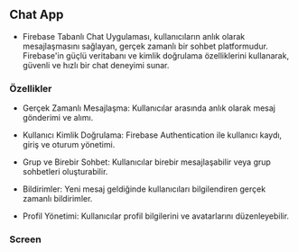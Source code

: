 ## Chat App

- Firebase Tabanlı Chat Uygulaması, kullanıcıların anlık olarak mesajlaşmasını sağlayan, gerçek zamanlı bir sohbet platformudur. Firebase'in güçlü veritabanı ve kimlik doğrulama özelliklerini kullanarak, güvenli ve hızlı bir chat deneyimi sunar. 

### Özellikler 

- Gerçek Zamanlı Mesajlaşma: Kullanıcılar arasında anlık olarak mesaj gönderimi ve alımı.

- Kullanıcı Kimlik Doğrulama: Firebase Authentication ile kullanıcı kaydı, giriş ve oturum yönetimi.

- Grup ve Birebir Sohbet: Kullanıcılar birebir mesajlaşabilir veya grup sohbetleri oluşturabilir.

- Bildirimler: Yeni mesaj geldiğinde kullanıcıları bilgilendiren gerçek zamanlı bildirimler.

- Profil Yönetimi: Kullanıcılar profil bilgilerini ve avatarlarını düzenleyebilir.

### Screen
